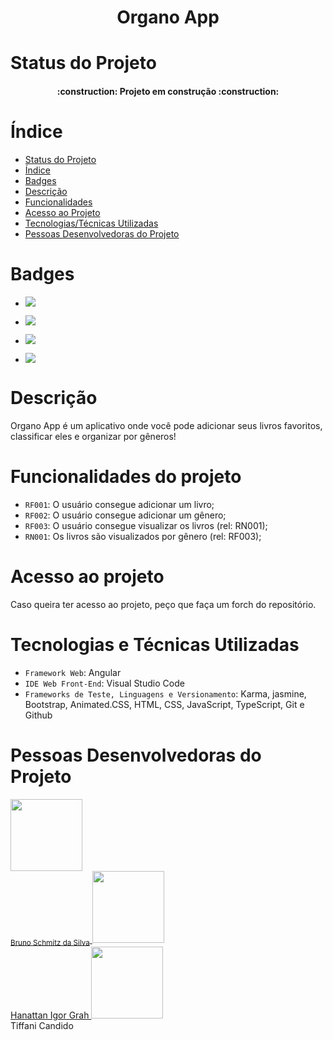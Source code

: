 # <h1 align="center">Organo App</h1>

# Status do Projeto
<h4 align="center"> 
    :construction:  Projeto em construção  :construction:
</h4>

# Índice 
* [Status do Projeto](#status-do-projeto)
* [Índice](#índice)
* [Badges](#badges)
* [Descrição](#descrição)
* [Funcionalidades](#funcionalidades-do-projeto)
* [Acesso ao Projeto](#acesso-ao-projeto)
* [Tecnologias/Técnicas Utilizadas](#tecnologias-e-técnicas-utilizadas)
* [Pessoas Desenvolvedoras do Projeto](#pessoas-desenvolvedoras-do-projeto)

# Badges

<ul>
 <li>
  <p align="start">
   <img loading="lazy" src="http://img.shields.io/static/v1?label=Released%20Date&message=September%202024&color=green&style=for-the-badge"/>
  </p>
 </li>
 <li>
  <p align="start">
   <img loading="lazy" src="http://img.shields.io/static/v1?label=Framework&message=Angular&color=red&style=for-the-badge"/>
  </p>
 </li>
 <li>
  <p align="start">
   <img loading="lazy" src="http://img.shields.io/static/v1?label=Test%20Framework.&message=Jasmine&color=violet&style=for-the-badge"/>
  </p>
 </li>
 <li>
  <p align="start">
   <img loading="lazy" src="http://img.shields.io/static/v1?label=Web%20Page%20Lang&message=TS&color=009EDB&style=for-the-badge"/>
  </p>
 </li>
</ul>

# Descrição

<p align="start">Organo App é um aplicativo onde você pode adicionar seus livros favoritos, classificar eles e organizar por gêneros!</p>

# Funcionalidades do projeto

- `RF001`: O usuário consegue adicionar um livro;
- `RF002`: O usuário consegue adicionar um gênero;
- `RF003`: O usuário consegue visualizar os livros (rel: RN001);
- `RN001`: Os livros são visualizados por gênero (rel: RF003);

# Acesso ao projeto

Caso queira ter acesso ao projeto, peço que faça um forch do repositório.

# Tecnologias e Técnicas Utilizadas

- `Framework Web`: Angular
- `IDE Web Front-End`: Visual Studio Code
- `Frameworks de Teste, Linguagens e Versionamento`: Karma, jasmine, Bootstrap, Animated.CSS, HTML, CSS, JavaScript, TypeScript, Git e Github

# Pessoas Desenvolvedoras do Projeto

<img loading="lazy" src="https://avatars.githubusercontent.com/u/85579710?v=4" width=115><br><sub><a href="https://github.com/BrunoSchmitz4">Bruno Schmitz da Silva</sub>
<img loading="lazy" src="https://avatars.githubusercontent.com/u/85579710?v=4" width=115><br><sub><a href="https://github.com/hanattan11">Hanattan Igor Grah</sub>
<img loading="lazy" src="https://avatars.githubusercontent.com/u/85579710?v=4" width=115><br><sub><a>Tiffani Candido</sub>


